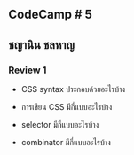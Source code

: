 ## CodeCamp # 5

## ชญานิน ชลหาญ

### Review 1

- CSS syntax ประกอบด้วยอะไรบ้าง

- การเขียน CSS มีกี่แบบอะไรบ้าง

- selector มีกี่แบบอะไรบ้าง

- combinator มีกี่แบบอะไรบ้าง

  